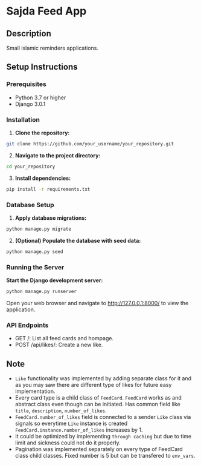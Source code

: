 # Sajda Feed App

## Description
Small islamic reminders applications.

## Setup Instructions

### Prerequisites
- Python 3.7 or higher
- Django 3.0.1

### Installation

1. **Clone the repository:**
```bash
git clone https://github.com/your_username/your_repository.git
```
2. **Navigate to the project directory:**
```bash
cd your_repository
```

3. **Install dependencies:**
```bash
pip install -r requirements.txt
```
### Database Setup

1. **Apply database migrations:**
```bash
python manage.py migrate
```
2. **(Optional) Populate the database with seed data:**
```bash
python manage.py seed
```

### Running the Server

**Start the Django development server:**
```bash
python manage.py runserver
```

Open your web browser and navigate to http://127.0.0.1:8000/ to view the application.

### API Endpoints

- GET /: List all feed cards and hompage.
- POST /api/likes/: Create a new like.

## Note
- `Like` functionality was implemented by adding separate class for it and as you may saw there are different type of likes for future easy implementation.
- Every card type is a child class of `FeedCard`. `FeedCard` works as and abstract class even though can be initiated. Has common field like `title`, `description`, `number_of_likes`.
- `FeedCard.number_of_likes` field is connected to a sender `Like` class via signals so everytime `Like` instance is created `FeedCard.instance.number_of_likes` increases by 1.
- It could  be optimized by implementing `through caching` but due to time limit and sickness could not do it properly.
- Pagination was implemented separately on every type of FeedCard class child classes. Fixed number is 5 but can be transfered to `env_vars`.
